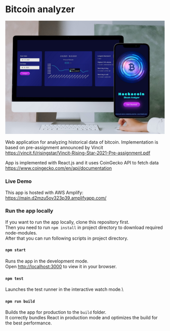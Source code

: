 # Bitcoin analyzer

![bitcoin mockup](https://github.com/hennatee/hennatee.github.io/blob/main/media/bitcoin-mockup.png?raw=true)

Web application for analyzing historical data of bitcoin. Implementation is based on
pre-assignment announced by Vincit https://vincit.fi/risingstar/Vincit-Rising-Star-2021-Pre-assignment.pdf 

App is implemented with React.js and it uses CoinGecko API to fetch data https://www.coingecko.com/en/api/documentation 

### Live Demo

This app is hosted with AWS Amplify: https://main.d2mzu5ov323p39.amplifyapp.com/

### Run the app locally

If you want to run the app locally, clone this repository first.\
Then you need to run `npm install` in project directory to download required node-modules.\
After that you can run following scripts in project directory.

#### `npm start`

Runs the app in the development mode.\
Open [http://localhost:3000](http://localhost:3000) to view it in your browser.

#### `npm test`

Launches the test runner in the interactive watch mode.\

#### `npm run build`

Builds the app for production to the `build` folder.\
It correctly bundles React in production mode and optimizes the build for the best performance.





